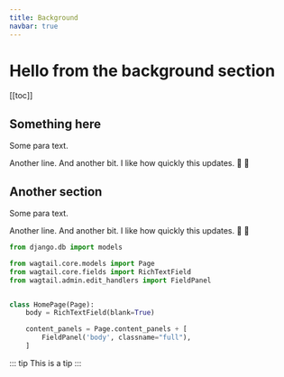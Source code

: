 ```yaml
---
title: Background
navbar: true
---
```


# Hello from the background section

[[toc]]

## Something here
Some para text.

Another line. And another bit. I like how quickly this updates. :tada: :100:

## Another section
Some para text.

Another line. And another bit. I like how quickly this updates. :tada: :100:

```python
from django.db import models

from wagtail.core.models import Page
from wagtail.core.fields import RichTextField
from wagtail.admin.edit_handlers import FieldPanel


class HomePage(Page):
    body = RichTextField(blank=True)

    content_panels = Page.content_panels + [
        FieldPanel('body', classname="full"),
    ]
```

::: tip
This is a tip
:::